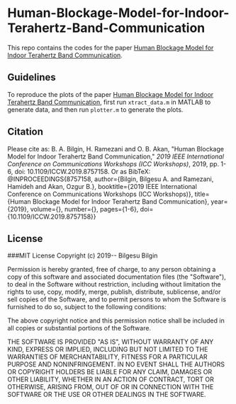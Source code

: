 # Human-Blockage-Model-for-Indoor-Terahertz-Band-Communication
This repo contains the codes for the paper [Human Blockage Model for Indoor Terahertz Band Communication](https://ieeexplore.ieee.org/abstract/document/8757158).

## Guidelines
To reproduce the plots of the paper [Human Blockage Model for Indoor Terahertz Band Communication](https://ieeexplore.ieee.org/abstract/document/8757158), first run `xtract_data.m` in MATLAB to generate data, and then run `plotter.m` to generate the plots.

## Citation
Please cite as:
  B. A. Bilgin, H. Ramezani and O. B. Akan, "Human Blockage Model for Indoor Terahertz Band Communication," *2019 IEEE International Conference on Communications Workshops (ICC Workshops)*, 2019, pp. 1-6, doi: 10.1109/ICCW.2019.8757158.
Or as BibTeX:
  @INPROCEEDINGS{8757158,
    author={Bilgin, Bilgesu A. and Ramezani, Hamideh and Akan, Ozgur B.},
    booktitle={2019 IEEE International Conference on Communications Workshops (ICC Workshops)}, 
    title={Human Blockage Model for Indoor Terahertz Band Communication}, 
    year={2019},
    volume={},
    number={},
    pages={1-6},
    doi={10.1109/ICCW.2019.8757158}}

## License
###MIT License
Copyright (c) 2019-- Bilgesu Bilgin

Permission is hereby granted, free of charge, to any person obtaining a copy of this software and associated documentation files (the "Software"), to deal in the Software without restriction, including without limitation the rights to use, copy, modify, merge, publish, distribute, sublicense, and/or sell copies of the Software, and to permit persons to whom the Software is furnished to do so, subject to the following conditions:

The above copyright notice and this permission notice shall be included in all copies or substantial portions of the Software.

THE SOFTWARE IS PROVIDED "AS IS", WITHOUT WARRANTY OF ANY KIND, EXPRESS OR IMPLIED, INCLUDING BUT NOT LIMITED TO THE WARRANTIES OF MERCHANTABILITY, FITNESS FOR A PARTICULAR PURPOSE AND NONINFRINGEMENT. IN NO EVENT SHALL THE AUTHORS OR COPYRIGHT HOLDERS BE LIABLE FOR ANY CLAIM, DAMAGES OR OTHER LIABILITY, WHETHER IN AN ACTION OF CONTRACT, TORT OR OTHERWISE, ARISING FROM, OUT OF OR IN CONNECTION WITH THE SOFTWARE OR THE USE OR OTHER DEALINGS IN THE SOFTWARE.
